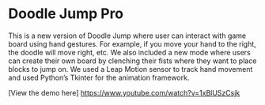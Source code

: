 # Doodle Jump Pro

This is a new version of Doodle Jump where user can interact with game board using hand gestures. For example, if you move your hand to the right, the doodle will move right, etc. We also included a new mode where users can create their own board by clenching their fists where they want to place blocks to jump on. We used a Leap Motion sensor to track hand movement and used Python’s Tkinter for the animation framework.

[View the demo here] https://www.youtube.com/watch?v=1xBlUSzCsjk 
